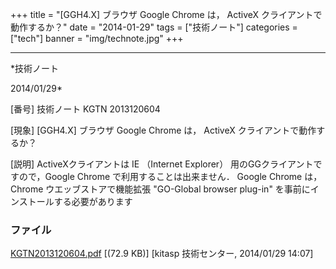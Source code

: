 ﻿+++
title = "[GGH4.X] ブラウザ Google Chrome は， ActiveX クライアントで動作するか？"
date = "2014-01-29"
tags = ["技術ノート"]
categories = ["tech"]
banner = "img/technote.jpg"
+++

-----------------------------------------------------------------------------------------------------------------------------

*技術ノート

2014/01/29*


[番号]
技術ノート KGTN 2013120604

[現象]
[GGH4.X] ブラウザ Google Chrome は， ActiveX
クライアントで動作するか？

[説明]
ActiveXクライアントは IE （Internet Explorer）
用のGGクライアントですので，Google Chrome で利用することは出来ません．
Google Chrome は， Chrome ウエッブストアで機能拡張 "GO-Global browser
plug-in" を事前にインストールする必要があります


### ファイル

 
 


[KGTN2013120604.pdf](http://techreport.kitasp.net/attachments/download/1447/KGTN2013120604.pdf)
 [(72.9 KB)] [kitasp 技術センター, 2014/01/29
14:07]


 


 

